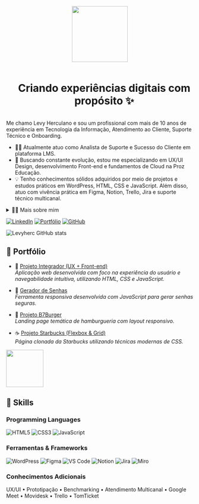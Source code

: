 
<!-- Imagem animada no topo -->
<div align="center">
  <img height="150" src="https://media.giphy.com/media/M9gbBd9nbDrOTu1Mqx/giphy.gif"  />
</div>

<!-- Título -->
<div id="user-content-toc">
  <ul align="center">
    <summary><h1 style="display: inline-block">Criando experiências digitais com propósito ✨</h1></summary>

</div>

<!-- Apresentação -->
<p>
  Me chamo Levy Herculano e sou um profissional com mais de 10 anos de experiência em Tecnologia da Informação, Atendimento ao Cliente, Suporte Técnico e Onboarding.

  - 👨‍💻 Atualmente atuo como Analista de Suporte e Sucesso do Cliente em plataforma LMS.
  - 🌱 Buscando constante evolução, estou me especializando em UX/UI Design, desenvolvimento Front-end e fundamentos de Cloud na Proz Educação.
  - 💡 Tenho conhecimentos sólidos adquiridos por meio de projetos e estudos práticos em WordPress, HTML, CSS e JavaScript. Além disso, atuo com vivência prática em Figma, Notion, Trello, Jira e suporte técnico multicanal.
</p>

<!-- Mais sobre mim -->
<details>
  <summary>👨‍💻 Mais sobre mim</summary>

  - 🎨 Tenho interesse especial por UX/UI Design, onde aplico prototipação, usabilidade e storytelling.
  - 💬 Já atuei com implantação de ERPs, redes, suporte técnico, configuração de sistemas e criação de materiais gráficos para e-learning.
  - 🧠 Estou sempre buscando aprender mais sobre design de interfaces, experiência do usuário e novas tecnologias.
  - ⚡ Nas horas vagas, gosto de aprender algo novo, organizar ideias no Notion e testar ferramentas úteis para produtividade e automação.
</details>

<!-- Links -->
[![LinkedIn](https://img.shields.io/badge/LinkedIn-0077B5?style=for-the-badge&logo=linkedin&logoColor=white)](https://www.linkedin.com/in/levyherculano)
[![Portfólio](https://img.shields.io/badge/Portf%C3%B3lio-levyherc.github.io-1abc9c?style=for-the-badge&logo=github)](https://github.com/Levyherc/Estudos)
[![GitHub](https://img.shields.io/badge/GitHub-Levyherc-24292e?style=for-the-badge&logo=github&logoColor=white)](https://github.com/Levyherc)

<!-- GitHub Stats -->
![Levyherc GitHub stats](https://github-readme-stats.vercel.app/api?username=Levyherc&show_icons=true&theme=radical)

<!-- Projetos -->
## 🚀 Portfólio

- 🧰 [Projeto Integrador (UX + Front-end)](https://levyherc.github.io/integrador/4-integrador/)  
  *Aplicação web desenvolvida com foco na experiência do usuário e navegabilidade intuitiva, utilizando HTML, CSS e JavaScript.*

- 🔐 [Gerador de Senhas](https://levyherc.github.io/Gerador_senha/)  
  *Ferramenta responsiva desenvolvida com JavaScript para gerar senhas seguras.*

- 🍔 [Projeto B7Burger](https://levyherc.github.io/Estudos/Projetos/Projeto-B7Burger/index.html)  
  *Landing page temática de hamburgueria com layout responsivo.*

- ☕ [Projeto Starbucks (Flexbox & Grid)](https://levyherc.github.io/Estudos/Projetos/Projeto-Starbucks-com-Flexbox-e-Grid-R/index.html)  
  *Página clonada da Starbucks utilizando técnicas modernas de CSS.*

<!-- GIF -->
<p align="left">
  <img align="center" src="https://media.giphy.com/media/QssGEmpkyEOhBCb7e1/giphy.gif" height="100" />
</p>

<!-- Skills -->
## 🔧 Skills

### Programming Languages
![HTML5](https://img.shields.io/badge/HTML5-E34F26?style=flat-square&logo=html5&logoColor=white)
![CSS3](https://img.shields.io/badge/CSS3-1572B6?style=flat-square&logo=css3&logoColor=white)
![JavaScript](https://img.shields.io/badge/JavaScript-F7DF1E?style=flat-square&logo=javascript&logoColor=black)

### Ferramentas & Frameworks
![WordPress](https://img.shields.io/badge/WordPress-21759B?style=flat-square&logo=wordpress&logoColor=white)
![Figma](https://img.shields.io/badge/Figma-F24E1E?style=flat-square&logo=figma&logoColor=white)
![VS Code](https://img.shields.io/badge/VS%20Code-007ACC?style=flat-square&logo=visual-studio-code&logoColor=white)
![Notion](https://img.shields.io/badge/Notion-000000?style=flat-square&logo=notion&logoColor=white)
![Jira](https://img.shields.io/badge/Jira-0052CC?style=flat-square&logo=jira&logoColor=white)
![Miro](https://img.shields.io/badge/Miro-050038?style=flat-square&logo=miro&logoColor=white)

### Conhecimentos Adicionais
UX/UI • Prototipação • Benchmarking • Atendimento Multicanal • Google Meet • Movidesk • Trello • TomTicket

